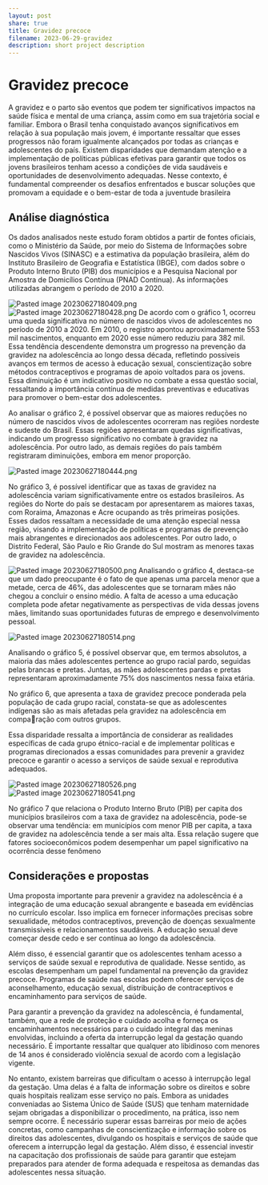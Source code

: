 ```yaml
---
layout: post
share: true
title: Gravidez precoce
filename: 2023-06-29-gravidez
description: short project description
---
```

# Gravidez precoce

A gravidez e o parto são eventos que podem ter significativos impactos na saúde física e mental de uma criança, assim como em sua trajetória social e familiar. Embora o Brasil tenha conquistado avanços significativos em relação à sua população mais jovem, é importante ressaltar que esses progressos não foram igualmente alcançados por todas as crianças e adolescentes do país. Existem disparidades que demandam atenção e a implementação de políticas públicas efetivas para garantir que todos os jovens brasileiros tenham acesso a condições de vida saudáveis e oportunidades de desenvolvimento adequadas. Nesse contexto, é fundamental compreender os desafios enfrentados e buscar soluções que promovam a equidade e o bem-estar de toda a juventude brasileira

## Análise diagnóstica
Os dados analisados neste estudo foram obtidos a partir de fontes oficiais, como o Ministério da Saúde, por meio do Sistema de Informações sobre Nascidos Vivos (SINASC) e a estimativa da população brasileira, além do Instituto Brasileiro de Geografia e Estatística (IBGE), com dados sobre o Produto Interno Bruto (PIB) dos municípios e a Pesquisa Nacional por Amostra de Domicílios Contínua (PNAD Contínua). As informações utilizadas abrangem o período de 2010 a 2020.

![Pasted image 20230627180409.png](../assets/images/Obsidian/Pasted%20image%2020230627180409.png)
![Pasted image 20230627180428.png](../assets/images/Obsidian/Pasted%20image%2020230627180428.png)
De acordo com o gráfico 1, ocorreu uma queda significativa no número de nascidos vivos de adolescentes no período de 2010 a 2020. Em 2010, o registro apontou aproximadamente 553 mil nascimentos, enquanto em 2020 esse número reduziu para 382 mil. Essa tendência descendente demonstra um progresso na prevenção da gravidez na adolescência ao longo dessa década, refletindo possíveis avanços em termos de acesso à educação sexual, conscientização sobre métodos contraceptivos e programas de apoio voltados para os jovens. Essa diminuição é um indicativo positivo no combate a essa questão social, ressaltando a importância contínua de medidas preventivas e educativas para promover o bem-estar dos adolescentes.

Ao analisar o gráfico 2, é possível observar que as maiores reduções no número de nascidos vivos de adolescentes ocorreram nas regiões nordeste e sudeste do Brasil. Essas regiões apresentaram quedas significativas, indicando um progresso significativo no combate à gravidez na adolescência. Por outro lado, as  demais regiões do país também registraram diminuições, embora em menor proporção.


![Pasted image 20230627180444.png](../assets/images/Obsidian/Pasted%20image%2020230627180444.png)

No gráfico 3, é possível identificar que as taxas de gravidez na adolescência variam significativamente entre os estados brasileiros. As regiões do Norte do país se destacam por apresentarem as maiores taxas, com Roraima, Amazonas e Acre ocupando as três primeiras posições. Esses dados ressaltam a necessidade de uma atenção especial nessa região, visando a implementação de políticas e programas de prevenção mais abrangentes e direcionados aos adolescentes. Por outro lado, o Distrito Federal, São Paulo e Rio Grande do Sul mostram as menores taxas de gravidez na adolescência.

![Pasted image 20230627180500.png](../assets/images/Obsidian/Pasted%20image%2020230627180500.png)
Analisando o gráfico 4, destaca-se que um dado preocupante é o fato de que apenas uma parcela menor que a metade, cerca de 46%, das adolescentes que se tornaram mães não chegou a concluir o ensino médio. A falta de acesso a uma educação completa pode afetar negativamente as perspectivas de vida dessas jovens mães, limitando suas oportunidades futuras de emprego e desenvolvimento pessoal.

![Pasted image 20230627180514.png](../assets/images/Obsidian/Pasted%20image%2020230627180514.png)

Analisando o gráfico 5, é possível observar que, em termos absolutos, a maioria das mães adolescentes pertence ao grupo racial pardo, seguidas pelas brancas e pretas. Juntas, as mães adolescentes pardas e pretas representaram aproximadamente 75% dos nascimentos nessa faixa etária. 

No gráfico 6, que apresenta a taxa de gravidez precoce ponderada pela população de cada grupo racial, constata-se que as adolescentes indígenas são as mais afetadas pela gravidez na adolescência em comparação com outros grupos. 

Essa disparidade ressalta a importância de considerar as realidades específicas de cada grupo étnico-racial e de implementar políticas e programas direcionados a essas comunidades para prevenir a gravidez precoce e garantir o acesso a serviços de saúde sexual e reprodutiva adequados.

![Pasted image 20230627180526.png](../assets/images/Obsidian/Pasted%20image%2020230627180526.png)
![Pasted image 20230627180541.png](../assets/images/Obsidian/Pasted%20image%2020230627180541.png)

No gráfico 7 que relaciona o Produto Interno Bruto (PIB) per capita dos municípios brasileiros com a taxa de gravidez na adolescência, pode-se observar uma tendência: em municípios com menor PIB per capita, a taxa de gravidez na adolescência tende a ser mais alta. Essa relação sugere que fatores socioeconômicos podem desempenhar um papel significativo na ocorrência desse fenômeno

## Considerações e propostas

Uma proposta importante para prevenir a gravidez na adolescência é a integração de uma educação sexual abrangente e baseada em evidências no currículo escolar. Isso implica em fornecer informações precisas sobre sexualidade, métodos contraceptivos, prevenção de doenças sexualmente transmissíveis e relacionamentos saudáveis. A educação sexual deve começar desde cedo e ser contínua ao longo da adolescência.

Além disso, é essencial garantir que os adolescentes tenham acesso a serviços de saúde sexual e reprodutiva de qualidade. Nesse sentido, as escolas desempenham um papel fundamental na prevenção da gravidez precoce. Programas de saúde nas escolas podem oferecer serviços de aconselhamento, educação sexual, distribuição de contraceptivos e encaminhamento para serviços de saúde.

Para garantir a prevenção da gravidez na adolescência, é fundamental, também, que a rede de proteção e cuidado acolha e forneça os encaminhamentos necessários para o cuidado integral das meninas envolvidas, incluindo a oferta da interrupção legal da gestação quando necessário. É importante ressaltar que qualquer ato libidinoso com menores de 14 anos é considerado violência sexual de acordo com a legislação vigente.

No entanto, existem barreiras que dificultam o acesso à interrupção legal da gestação. Uma delas é a falta de informação sobre os direitos e sobre quais hospitais realizam esse serviço no país. Embora as unidades conveniadas ao Sistema Único de Saúde (SUS) que tenham maternidade sejam obrigadas a disponibilizar o procedimento, na prática, isso nem sempre ocorre.
É necessário superar essas barreiras por meio de ações concretas, como campanhas de conscientização e informação sobre os direitos das adolescentes, divulgando os hospitais e serviços de saúde que oferecem a interrupção legal da gestação. Além disso, é essencial investir na capacitação dos profissionais de saúde para garantir que estejam preparados para atender de forma adequada e respeitosa as demandas das adolescentes nessa situação.